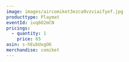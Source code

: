 ```yaml
---
image: images/aircomiket3ezca9vzviaifyef.jpg
producttype: Playmat
eventId: iuq6O2mCN
pricings:
  - quantity: 1
    price: 65
asin: s-hEubUxgO6
merchandise: comiket
---
```

